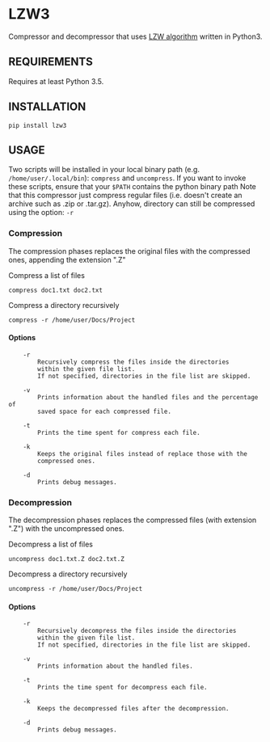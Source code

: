 LZW3
====

Compressor and decompressor that uses [LZW algorithm](https://en.wikipedia.org/wiki/Lempel%E2%80%93Ziv%E2%80%93Welch) written in Python3.

## REQUIREMENTS

Requires at least Python 3.5.

## INSTALLATION

```
pip install lzw3
```

## USAGE

Two scripts will be installed in your local binary path (e.g. `/home/user/.local/bin`): `compress` and `uncompress`.
If you want to invoke these scripts, ensure that your `$PATH` contains the python binary path
Note that this compressor just compress regular files (i.e. doesn't create an archive such as .zip or .tar.gz).
Anyhow, directory can still be compressed using the option: `-r`

### Compression

The compression phases replaces the original files with the compressed ones, appending the extension ".Z"

Compress a list of files
```
compress doc1.txt doc2.txt
```
        
Compress a directory recursively
```
compress -r /home/user/Docs/Project
```

#### Options

```
    -r
        Recursively compress the files inside the directories
        within the given file list.
        If not specified, directories in the file list are skipped.

    -v
        Prints information about the handled files and the percentage of
        saved space for each compressed file.

    -t
        Prints the time spent for compress each file.

    -k
        Keeps the original files instead of replace those with the
        compressed ones.

    -d
        Prints debug messages.
```


### Decompression

The decompression phases replaces the compressed files (with extension ".Z") with the uncompressed ones.

Decompress a list of files
```
uncompress doc1.txt.Z doc2.txt.Z
```
        
Decompress a directory recursively
```
uncompress -r /home/user/Docs/Project
```

#### Options

```
    -r
        Recursively decompress the files inside the directories
        within the given file list.
        If not specified, directories in the file list are skipped.

    -v
        Prints information about the handled files.

    -t
        Prints the time spent for decompress each file.

    -k
        Keeps the decompressed files after the decompression.

    -d
        Prints debug messages.
```